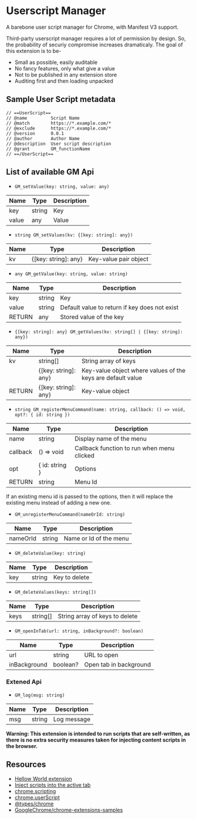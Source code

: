 # Userscript Manager

A barebone user script manager for Chrome, with Manifest V3 support.

Third-party userscript manager requires a lot of permission by design. So, the probability of securiy compromise increases dramaticaly. The goal of this extension is to be-

- Small as possible, easily auditable
- No fancy features, only what give a value
- Not to be published in any extension store
- Auditing first and then loading unpacked

## Sample User Script metadata

```
// ==UserScript==
// @name         Script Name
// @match        https://*.example.com/*
// @exclude      https://*.example.com/*
// @version      0.0.1
// @author       Author Name
// @description  User script description
// @grant        GM_functionName
// ==/UserScript==

```

## List of available GM Api

- `GM_setValue(key: string, value: any)`

| Name | Type | Description |
|---|---|---|
| key | string | Key |
| value | any | Value |

- `string GM_setValues(kv: {[key: string]: any})`

| Name | Type | Description |
|---|---|---|
| kv | {[key: string]: any} | Key-value pair object |

- `any GM_getValue(key: string, value: string)`

| Name | Type | Description |
|---|---|---|
| key | string | Key |
| value | string | Default value to return if key does not exist |
| RETURN | any | Stored value of the key |

- `{[key: string]: any} GM_getValues(kv: string[] | {[key: string]: any})`

| Name | Type | Description |
|---|---|---|
| kv | string[] | String array of keys |
| | {[key: string]: any} | Key-value object where values of the keys are default value |
| RETURN | {[key: string]: any} | Key-value object |

- `string GM_registerMenuCommand(name: string, callback: () => void, opt?: { id: string })`

| Name | Type | Description |
|---|---|---|
| name | string | Display name of the menu |
| callback | () => void | Callback function to run when menu clicked |
| opt | { id: string } | Options |
| RETURN | string | Menu Id |

If an existing menu id is passed to the options, then it will replace the existing menu instead of adding a new one.

- `GM_unregisterMenuCommand(nameOrId: string)`

| Name | Type | Description |
|---|---|---|
| nameOrId | string | Name or Id of the menu |

- `GM_deleteValue(key: string)`

| Name | Type | Description |
|---|---|---|
| key | string | Key to delete |

- `GM_deleteValues(keys: string[])`

| Name | Type | Description |
|---|---|---|
| keys | string[] | String array of keys to delete |

- `GM_openInTab(url: string, inBackground?: boolean)`

| Name | Type | Description |
|---|---|---|
| url | string | URL to open |
| inBackground | boolean? | Open tab in background |

### Extened Api

- `GM_log(msg: string)`

| Name | Type | Description |
|---|---|---|
| msg | string | Log message |

**Warning: This extension is intended to run scripts that are self-written, as there is no extra security measures taken for injecting content scripts in the browser.**

## Resources

- [Hellow World extension](https://developer.chrome.com/docs/extensions/get-started/tutorial/hello-world)
- [Inject scripts into the active tab](https://developer.chrome.com/docs/extensions/get-started/tutorial/scripts-activetab)
- [chrome.scripting](https://developer.chrome.com/docs/extensions/reference/api/scripting)
- [chrome.userScript](https://developer.chrome.com/docs/extensions/reference/api/userScripts)
- [@types/chrome](https://github.com/DefinitelyTyped/DefinitelyTyped/blob/master/types/chrome/index.d.ts)
- [GoogleChrome/chrome-extensions-samples](https://github.com/GoogleChrome/chrome-extensions-samples)